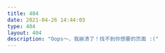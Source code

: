 ```yaml
---
title: 404
date: 2021-04-26 14:44:03
type: 404
layout: 404
description: "Oops～，我崩溃了！找不到你想要的页面 :("
---
```


